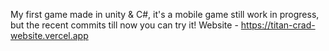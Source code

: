My first game made in unity & C#, it's a mobile game still work in progress, but the recent commits till now you can try it! 
Website - https://titan-crad-website.vercel.app
